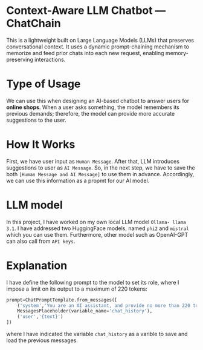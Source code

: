 
# Context-Aware LLM Chatbot — ChatChain

This is a lightweight built on Large Language Models (LLMs) that preserves conversational context.
It uses a dynamic prompt-chaining mechanism to memorize and feed prior chats into each new request, enabling memory-preserving interactions.

# Type of Usage
We can use this when designing an AI-based chatbot to answer users for **online shops**. When a user asks something, the model remembers its previous demands; therefore, the model can provide more accurate suggestions to the user.

# How It Works
First, we have user input as ```Human Message```. After that, LLM introduces suggestions to user as ```AI Message```.
So, in the next step, we have to save the both ```[Human Message and AI Message]``` to use them in advance.
Accordingly, we can use this information as a propmt for our AI model.

# LLM model
In this project, I have worked on my own local LLM model ```Ollama- llama 3.1```. I have addressed two HuggingFace models, named ```phi2``` and ```mistral``` which you can use them.
Furthermore, other model such as OpenAI-GPT can also call from ```API keys```.

# Explanation
I have define the following prompt to the model to set its role, where I impose a limit on its output to a maximum of 220 tokens:
```python
prompt=ChatPromptTemplate.from_messages([
    ('system','You are an AI assistant, and provide no more than 220 tokens whey write a response to a question'),
    MessagesPlaceholder(variable_name='chat_history'),
    ('user','{text}')
])
```
where I have indicated the variable ```chat_history``` as a varible to save and load the previous messages.





